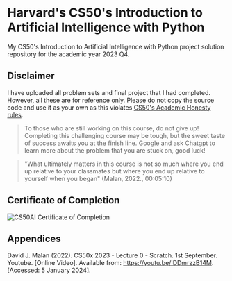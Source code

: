 # Harvard's CS50's Introduction to Artificial Intelligence with Python
My CS50's Introduction to Artificial Intelligence with Python project solution repository for the academic year 2023 Q4.

## Disclaimer
I have uploaded all problem sets and final project that I had completed. However, all these are for reference only. Please do not copy the source code and use it as your own as this violates [CS50's Academic Honesty rules](https://cs50.harvard.edu/college/2021/fall/syllabus/#academic-honesty).
> To those who are still working on this course, do not give up! Completing this challenging course may be tough, but the sweet taste of success awaits you at the finish line. Google and ask Chatgpt to learn more about the problem that you are stuck on, good luck!

> "What ultimately matters in this course is not so much where you end up relative to your classmates but where you end up relative to yourself when you began" (Malan, 2022., 00:05:10)

## Certificate of Completion
![CS50AI Certificate of Completion](https://github.com/Sodiumchloridy/cs50ai/assets/67376832/23e9ff67-4492-437e-baa3-979c8ba04e7a)

## Appendices
David J. Malan (2022). CS50x 2023 - Lecture 0 - Scratch.  1st September. Youtube. [Online Video]. Available from: https://youtu.be/IDDmrzzB14M. [Accessed: 5 January 2024].
